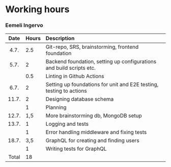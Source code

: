 # Working hours
### Eemeli Ingervo

| Date | Hours | Description |
| :----: | :----- | :----- |
| 4.7. | 2.5 | Git-repo, SRS, brainstorming, frontend foundation |
| 5.7. | 2 | Backend foundation, setting up configurations and build scripts etc. |
| | 0.5| Linting in Github Actions |
| 6.7. | 2 | Setting up foundations for unit and E2E testing, testing to actions |
| 11.7. | 2 | Designing database schema |
| | 1 | Planning |
| 12.7. | 1,5 | More brainstorming db, MongoDB setup |
| 13.7. | 1 | Logging and tests |
| | 1 | Error handling middleware and fixing tests |
| 18.7. | 3,5 | GraphQL for creating and finding users |
| | 1 | Writing tests for GraphQL |
| Total | 18 | |
